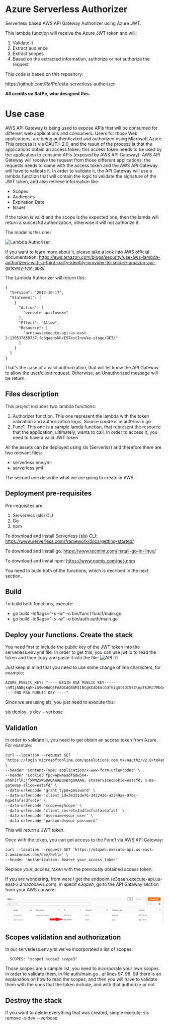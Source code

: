 # Azure Serverless Authorizer
Serverless based AWS API Gateway Authorizer using Azure JWT.

This lambda function will receive the Azure JWT token and will:

1. Validate it
2. Extract audience
3. Extract scopes
4. Based on the extracted information, authorize or not authorize the request

This code is based on this repository:

https://github.com/RafPe/okta-serverless-authorizer

**All credits on RafPe, who designed this.**

# Use case

AWS API Gateway is being used to expose APIs that will be consumed for different web applications and consumers.
Users for those Web applications, are being authenticated and authorized using Microsoft Azure. This process is via OAUTH 2.0, and the result of the process is that the applications obtain an access token; this access token needs to be used by the application to consume APIs (exposed by AWS API Gateway). 
AWS API Gateway will receive the request from those different applications; the requests needs to come with the access token and the AWS API Gateway will have to validate it. In order to validate it, the API Gateway will use a lambda function that will contain the logic to validate the signature of the JWT token, and also retrieve information like:

* Scopes
* Audiences
* Expiration Date
* Issuer

If the token is valid and the scope is the expected one, then the lamda will return a succesful authorization, otherwise it will not authorize it.

The model is this one:

![Lambda Authorizer](https://d2908q01vomqb2.cloudfront.net/22d200f8670dbdb3e253a90eee5098477c95c23d/2020/03/22/Secure-API-Gateway-b-Figure-1.png)

If you want to learn more about it, please take a look into AWS official documentation: https://aws.amazon.com/blogs/security/use-aws-lambda-authorizers-with-a-third-party-identity-provider-to-secure-amazon-api-gateway-rest-apis/

The Lambda Authorizer will return this:

```
{
  "Version": "2012-10-17",
  "Statement": [
    {
      "Action": [
        "execute-api:Invoke"
      ],
      "Effect": "Allow",
      "Resource": [
        "arn:aws:execute-api:us-east-2:130537859737:fe3qaenskh/ESTestInvoke-stage/GET/"
      ]
    }
  ]
}
```
That's the case of a valid authorization, that will let know the API Gateway to allow the user/client request. Otherwise, an Unauthorized message will be return.

## Files description

This project includes two lambda functions:
1. Authorizer function. This one represent the lambda with the token validation and authorization logic. Source coude is in auth/main.go
2. Func1. This one is a sample lamda function, that represent the resource that the application, ultimately, wants to call. In order to access it, you need to have a valid JWT token

All the assets can be deployed using sls (Serverlss) and therefore there are two relevant files:
* serverless.env.yml
* serverless.yml

The second one describe what we are going to create in AWS.

## Deployment pre-requisites

Pre-requisites are:

1. Serverless (sls) CLI
2. Go 
3. npm

To download and install Serverless (sls) CLI:
https://www.serverless.com/framework/docs/getting-started/

To download and install go:
https://www.tecmint.com/install-go-in-linux/

To download and instal npm:
https://www.npmjs.com/get-npm

You need to build both of the functions, which is decribed in the next section.

## Build 

To build both functions, execute:

* go build -ldflags="-s -w" -o bin/func1 func1/main.go
* go build -ldflags="-s -w" -o bin/auth auth/main.go

## Deploy your functions. Create the stack

You need first to include the public key of the JWT token into the serverless.env.yml file. 
In order to get this, you can use jwt.io to read the token and then copy and paste it into the file:
![API ID](images/publickey.png)

Just keep in mind that you need to use some change of line characters, for example:

```
AZURE_PUBLIC_KEY: "-----BEGIN RSA PUBLIC KEY-----\nMIjANBgkqhkiG9w0BAQEFAAOCAQ8AMIIBCgKCAQEAlGdfGiqSt4QI57Z\npTk2RJ7MbGd8/hGp/zSbF7Ofz75TUbHaE3YCl/0WjCVszk4V+/VaJq5SWWZ\n6F7Q/ifbHP9/j4rL8VMDl7ve4MeuxyQviYuybRp3nsGNOWxuVxpnjC6ZDGbLuech\n2BCBCMFRmPc89p3sTNYlYfCn5Hy5NRKfCgqI/R6AuVBU626dcQVn0R42/wm8esFP\na/Js0ez8Fl1yUktSe/SMQcVM0V9fpZpsoMZ0HdpGQ3YgquIlAIXt2yhO1iAiMnA4\nzTsuZ+eQLfhNbuANqEAGS1b0bPvTnkg7eYifeptdJHyHv9wWtcDsd+vMUlS7iJow\n2QIDB\n-----END RSA PUBLIC KEY-----"
```

Since we are using sls, you just need to execute this:

sls deploy -s dev --verbose

## Validation

In order to validate it, you need to get obtain an access token from Azure. For example:

```
curl --location --request GET 'https://login.microsoftonline.com/spsolutions.com.mx/oauth2/v2.0/token' \
--header 'Content-Type: application/x-www-form-urlencoded' \
--header 'Cookie: fpc=ApwAasdfadw5K4-whGhirlkJjfxWN2xWG8AQAAABqnBtgOAAAA; stsservicecookie=estsfd; x-ms-gateway-slice=estsfd' \
--data-urlencode 'grant_type=password' \
--data-urlencode 'client_id=34331de76-3432436-42349ae-97bc-6gadfafasdfse1e' \
--data-urlencode 'scope=myScope' \
--data-urlencode 'client_secret=Jadfasfsafasdafasf' \
--data-urlencode 'username=your_user' \
--data-urlencode 'password=your password'
```
This will return a JWT token.

Once with the token, you can get access to the Func1 via AWS API Gateway:

```
curl --location --request GET 'https://e3qaeh.execute-api.us-east-2.amazonaws.com/dev/hello' \
--header 'Authorization: Bearer your_access_token'
```
Replace *your_access_token* with the previously obtained access token.

If you are wondering, from were I get the endpoint  (e3qaeh.execute-api.us-east-2.amazonaws.com), in specif *e3qaeh*, go to the API Gateway section from your AWS console:

![API ID](images/aws_apigwy.png)

## Scopes validation and authorization

In our serverless.env.yml we've incorporated a list of scopes:
```
  SCOPES: "scope1 scope2 scope3"
```

Those scopes are a sample list, you need to incorporate your own scopes. 
In order to validate them, in file auth/main.go , at lines 97, 98, 99 there is an explanation on how to read the scopes, and then you will have to validate them
with the ones that the token include, and with that authorize or not.


## Destroy the stack

If you want to delete everything that was created, simple execute:
sls remove -s dev --verbose

